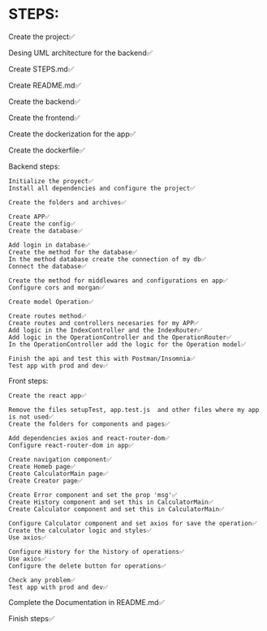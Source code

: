 
# STEPS: 
 Create the project✅

 Desing UML architecture for the backend✅

 Create STEPS.md✅
 
 Create README.md✅
 
 Create the backend✅
 
 Create the frontend✅
 
 Create the dockerization for the app✅
 
 Create the dockerfile✅

 Backend steps:

    Initialize the proyect✅
    Install all dependencies and configure the project✅

    Create the folders and archives✅

    Create APP✅
    Create the config✅
    Create the database✅

    Add login in database✅
    Create the method for the database✅
    In the method database create the connection of my db✅
    Connect the database✅

    Create the method for middlewares and configurations en app✅
    Configure cors and morgan✅

    Create model Operation✅

    Create routes method✅
    Create routes and controllers necesaries for my APP✅
    Add logic in the IndexController and the IndexRouter✅
    Add logic in the OperationController and the OperationRouter✅
    In the OperationController add the logic for the Operation model✅

    Finish the api and test this with Postman/Insomnia✅
    Test app with prod and dev✅

 Front steps:

    Create the react app✅

    Remove the files setupTest, app.test.js  and other files where my app is not used✅
    Create the folders for components and pages✅

    Add dependencies axios and react-router-dom✅
    Configure react-router-dom in app✅

    Create navigation component✅
    Create Homeb page✅
    Create CalculatorMain page✅
    Create Creator page✅

    Create Error component and set the prop 'msg'✅ 
    Create History component and set this in CalculatorMain✅
    Create Calculator component and set this in CalculatorMain✅

    Configure Calculator component and set axios for save the operation✅
    Create the calculator logic and styles✅
    Use axios✅

    Configure History for the history of operations✅
    Use axios✅
    Configure the delete button for operations✅

    Check any problem✅
    Test app with prod and dev✅

 
 Complete the Documentation in README.md✅


 Finish steps✅

    


